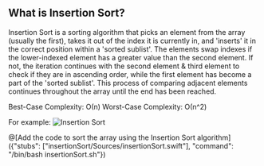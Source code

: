 ## What is Insertion Sort?

Insertion Sort is a sorting algorithm that picks an element from the array (usually the first), takes it out of the index it is currently in, and 'inserts' it in the correct position within a 'sorted sublist'. The elements swap indexes if the lower-indexed element has a greater value than the second element. If not, the iteration continues with the second element & third element to check if they are in ascending order, while the first element has become a part of the 'sorted sublist'.
This process of comparing adjacent elements continues throughout the array until the end has been reached.

Best-Case Complexity: О(n) 
Worst-Case Complexity: О(n^2) 

For example:
![Insertion Sort](https://en.wikipedia.org/wiki/File:Insertion-sort-example-300px.gif)


@[Add the code to sort the array using the Insertion Sort algorithm]({"stubs": ["insertionSort/Sources/insertionSort.swift"], "command": "/bin/bash insertionSort.sh"})
